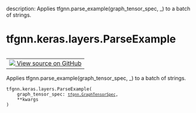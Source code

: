 description: Applies tfgnn.parse_example(graph_tensor_spec, _) to a batch of strings.

<div itemscope itemtype="http://developers.google.com/ReferenceObject">
<meta itemprop="name" content="tfgnn.keras.layers.ParseExample" />
<meta itemprop="path" content="Stable" />
<meta itemprop="property" content="__init__"/>
<meta itemprop="property" content="__new__"/>
</div>

# tfgnn.keras.layers.ParseExample

<!-- Insert buttons and diff -->

<table class="tfo-notebook-buttons tfo-api nocontent" align="left">
<td>
  <a target="_blank" href="https://github.com/tensorflow/gnn/tree/master/tensorflow_gnn/keras/layers/parse_example.py#L11-L24">
    <img src="https://www.tensorflow.org/images/GitHub-Mark-32px.png" />
    View source on GitHub
  </a>
</td>
</table>



Applies tfgnn.parse_example(graph_tensor_spec, _) to a batch of strings.

<pre class="devsite-click-to-copy prettyprint lang-py tfo-signature-link">
<code>tfgnn.keras.layers.ParseExample(
    graph_tensor_spec: <a href="../../../tfgnn/GraphTensorSpec.md"><code>tfgnn.GraphTensorSpec</code></a>,
    **kwargs
)
</code></pre>



<!-- Placeholder for "Used in" -->


